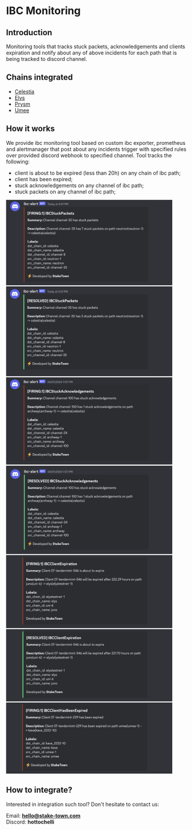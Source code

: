 # IBC Monitoring

## Introduction
Monitoring tools that tracks stuck packets, acknowledgements and clients expiration and notify 
about any of above incidents for each path that is being tracked to discord channel.

## Chains integrated
* [Celestia](/docs/mainnet/celestia)
* [Elys](/docs/testnet/elys)
* [Prysm](/docs/testnet/prysm)
* [Umee](/docs/mainnet/umee)

## How it works

We provide ibc monitoring tool based on custom ibc exporter, prometheus and alertmanager that post
about any incidents trigger with specified rules over provided discord webhook to specified channel.
Tool tracks the following:
 - client is about to be expired (less than 20h) on any chain of ibc path;
 - client has been expired;
 - stuck acknowledgements on any channel of ibc path;
 - stuck packets on any channel of ibc path;

<div>
<img src="../.gitbook/assets/ibc-1.png" alt="alert stuck packets" width="90%"/> 
<img src="../.gitbook/assets/ibc-2.png" alt="resolved stuck packets" width="90%"/>
</div>
<div>
<img src="../.gitbook/assets/ibc-3.png" alt="alert stuck acknowledgments" width="90%"/>
<img src="../.gitbook/assets/ibc-4.png" alt="resolved stuck acknowledgments" width="90%"/>
</div>
<div>
<img src="../.gitbook/assets/ibc-5.png" alt="alert client above to expire" width="90%"/>
<img src="../.gitbook/assets/ibc-6.png" alt="resolved client above to expire" width="90%"/>
</div>
<div>
<img src="../.gitbook/assets/ibc-7.png" alt="alert client is expired" width="90%"/>
</div>

## How to integrate?

Interested in integration such tool? Don't hesitate to contact us:

Email: **hello@stake-town.com**<br/>
Discord: **hottochelli**<br/>